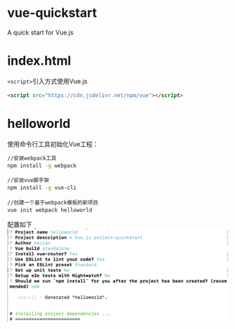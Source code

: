 # vue-quickstart
A quick start for Vue.js

# index.html
`<script>`引入方式使用Vue.js

```html
<script src="https://cdn.jsdelivr.net/npm/vue"></script>
```

# helloworld
使用命令行工具初始化Vue工程：
```bash
//安装webpack工具
npm install -g webpack

//安装vue脚手架
npm install -g vue-cli

//创建一个基于webpack模板的新项目
vue init webpack helloworld
```
配置如下
![vue-cli_settings](/vue-cli_settings.png)
